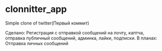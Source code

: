 # clonnitter_app
Simple clone of twitter(Первый коммит)


Сделано: Регистрация с отправкой сообщений на почту, каптча, отправка публичный сообщений, админка, лайки, подписки.
В планах: Отправка личных сообщений
